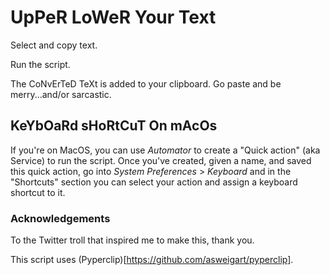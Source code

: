 # UpPeR LoWeR Your Text

Select and copy text.

Run the script.

The CoNvErTeD TeXt is added to your clipboard. Go paste and be merry...and/or sarcastic.

## KeYbOaRd sHoRtCuT On mAcOs

If you're on MacOS, you can use _Automator_ to create a "Quick action" (aka Service) to run the script. Once you've created, given a name, and saved this quick action, go into _System Preferences_ > _Keyboard_ and in the "Shortcuts" section you can select your action and assign a keyboard shortcut to it. 

### Acknowledgements

To the Twitter troll that inspired me to make this, thank you.

This script uses (Pyperclip)[https://github.com/asweigart/pyperclip].  
